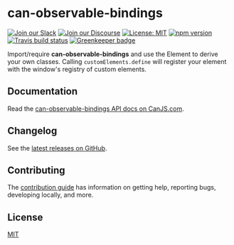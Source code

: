 # can-observable-bindings

[![Join our Slack](https://img.shields.io/badge/slack-join%20chat-611f69.svg)](https://www.bitovi.com/community/slack?utm_source=badge&utm_medium=badge&utm_campaign=pr-badge&utm_content=badge)
[![Join our Discourse](https://img.shields.io/discourse/https/forums.bitovi.com/posts.svg)](https://forums.bitovi.com/?utm_source=badge&utm_medium=badge&utm_campaign=pr-badge&utm_content=badge)
[![License: MIT](https://img.shields.io/badge/license-MIT-blue.svg)](https://github.com/canjs/can-observable-bindings/blob/master/LICENSE.md)
[![npm version](https://badge.fury.io/js/can-observable-bindings.svg)](https://www.npmjs.com/package/can-observable-bindings)
[![Travis build status](https://travis-ci.com/canjs/can-observable-bindings.svg?branch=master)](https://travis-ci.com/canjs/can-observable-bindings)
[![Greenkeeper badge](https://badges.greenkeeper.io/canjs/can-observable-bindings.svg)](https://greenkeeper.io/)

Import/require **can-observable-bindings** and use the Element to derive your own classes. Calling `customElements.define` will register your element with the window's registry of custom elements.

## Documentation

Read the [can-observable-bindings API docs on CanJS.com](https://canjs.com/doc/can-observable-bindings.html).

## Changelog

See the [latest releases on GitHub](https://github.com/canjs/can-observable-bindings/releases).

## Contributing

The [contribution guide](https://github.com/canjs/can-observable-bindings/blob/master/CONTRIBUTING.md) has information on getting help, reporting bugs, developing locally, and more.

## License

[MIT](https://github.com/canjs/can-observable-bindings/blob/master/LICENSE.md)

